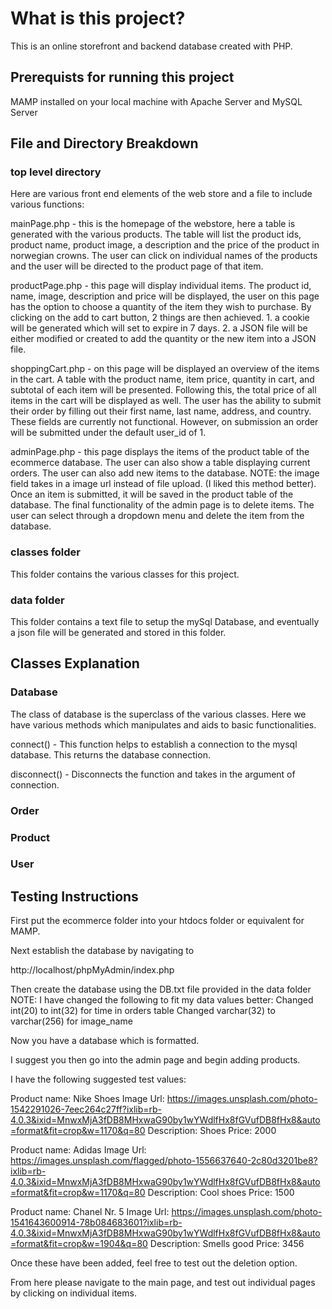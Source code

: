 # What is this project?
This is an online storefront and backend database created with PHP. 

## Prerequists for running this project
MAMP installed on your local machine with Apache Server and MySQL Server

## File and Directory Breakdown
### top level directory
Here are various front end elements of the web store and a file to include various functions:

mainPage.php - this is the homepage of the webstore, here a table is generated with the various products. The table will list the product ids, product name, product image, a description and the price of the product in norwegian crowns. The user can click on individual names of the products and the user will be directed to the product page of that item.

productPage.php - this page will display individual items. The product id, name, image, description and price will be displayed, the user on this page has the option to choose a quantity of the item they wish to purchase. By clicking on the add to cart button, 2 things are then achieved. 1. a cookie will be generated which will set to expire in 7 days. 2. a JSON file will be either modified or created to add the quantity or the new item into a JSON file. 

shoppingCart.php - on this page will be displayed an overview of the items in the cart. A table with the product name, item price, quantity in cart, and subtotal of each item will be presented. Following this, the total price of all items in the cart will be displayed as well. The user has the ability to submit their order by filling out their first name, last name, address, and country. These fields are currently not functional. However, on submission an order will be submitted under the default user_id of 1. 

adminPage.php - this page displays the items of the product table of the ecommerce database. The user can also show a table displaying current orders. The user can also add new items to the database. NOTE: the image field takes in a image url instead of file upload. (I liked this method better). Once an item is submitted, it will be saved in the product table of the database. The final functionality of the admin page is to delete items. The user can select through a dropdown menu and delete the item from the database.  


### classes folder
This folder contains the various classes for this project.
### data folder
This folder contains a text file to setup the mySql Database, and eventually a json file will be generated and stored in this folder. 

## Classes Explanation
### Database
The class of database is the superclass of the various classes. Here we have various methods which manipulates and aids to basic functionalities. 

connect() - This function helps to establish a connection to the mysql database. This returns the database connection.

disconnect() - Disconnects the function and takes in the argument of connection. 


### Order

### Product

### User

## Testing Instructions
First put the ecommerce folder into your htdocs folder or equivalent for MAMP.

Next establish the database by navigating to 

http://localhost/phpMyAdmin/index.php

Then create the database using the DB.txt file provided in the data folder
NOTE: I have changed the following to fit my data values better:
Changed int(20) to int(32) for time in orders table 
Changed varchar(32) to varchar(256) for image_name 

Now you have a database which is formatted.

I suggest you then go into the admin page and begin adding products.

I have the following suggested test values:

Product name:
Nike Shoes
Image Url:
https://images.unsplash.com/photo-1542291026-7eec264c27ff?ixlib=rb-4.0.3&ixid=MnwxMjA3fDB8MHxwaG90by1wYWdlfHx8fGVufDB8fHx8&auto=format&fit=crop&w=1170&q=80
Description:
Shoes
Price:
2000

Product name:
Adidas
Image Url:
https://images.unsplash.com/flagged/photo-1556637640-2c80d3201be8?ixlib=rb-4.0.3&ixid=MnwxMjA3fDB8MHxwaG90by1wYWdlfHx8fGVufDB8fHx8&auto=format&fit=crop&w=1170&q=80
Description:
Cool shoes 
Price:
1500

Product name:
Chanel Nr. 5
Image Url:
https://images.unsplash.com/photo-1541643600914-78b084683601?ixlib=rb-4.0.3&ixid=MnwxMjA3fDB8MHxwaG90by1wYWdlfHx8fGVufDB8fHx8&auto=format&fit=crop&w=1904&q=80
Description:
Smells good
Price:
3456

Once these have been added, feel free to test out the deletion option. 

From here please navigate to the main page, and test out individual pages by clicking on individual items.









